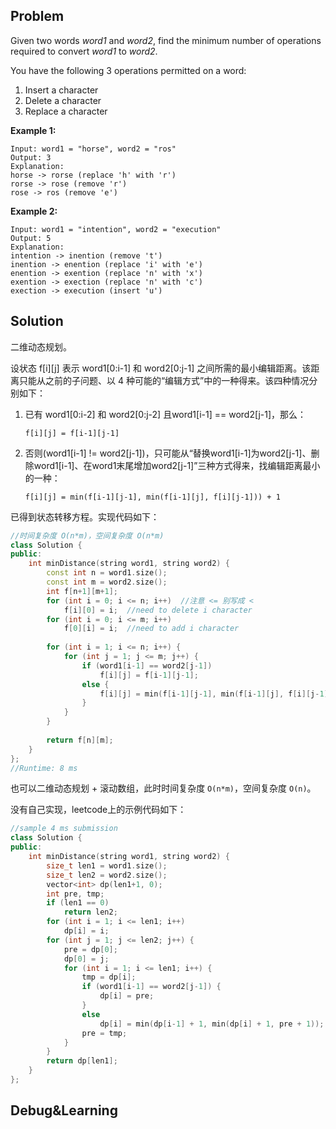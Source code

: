 ## Problem

Given two words *word1* and *word2*, find the minimum number of operations required to convert *word1* to *word2*.

You have the following 3 operations permitted on a word:

1. Insert a character
2. Delete a character
3. Replace a character

**Example 1:**

```
Input: word1 = "horse", word2 = "ros"
Output: 3
Explanation: 
horse -> rorse (replace 'h' with 'r')
rorse -> rose (remove 'r')
rose -> ros (remove 'e')
```

**Example 2:**

```
Input: word1 = "intention", word2 = "execution"
Output: 5
Explanation: 
intention -> inention (remove 't')
inention -> enention (replace 'i' with 'e')
enention -> exention (replace 'n' with 'x')
exention -> exection (replace 'n' with 'c')
exection -> execution (insert 'u')
```



## Solution

二维动态规划。

设状态 f[i]\[j] 表示 word1[0:i-1] 和 word2[0:j-1] 之间所需的最小编辑距离。该距离只能从之前的子问题、以 4 种可能的“编辑方式”中的一种得来。该四种情况分别如下：

1. 已有  word1[0:i-2] 和 word2[0:j-2] 且word1[i-1] == word2[j-1]，那么：

   `f[i][j] = f[i-1][j-1]`

2. 否则(word1[i-1] != word2[j-1])，只可能从“替换word1[i-1]为word2[j-1]、删除word1[i-1]、在word1末尾增加word2[j-1]”三种方式得来，找编辑距离最小的一种：

   `f[i][j] = min(f[i-1][j-1], min(f[i-1][j], f[i][j-1])) + 1`

已得到状态转移方程。实现代码如下：

```cpp
//时间复杂度 O(n*m)，空间复杂度 O(n*m)
class Solution {
public:
    int minDistance(string word1, string word2) {
        const int n = word1.size();
        const int m = word2.size();
        int f[n+1][m+1];
        for (int i = 0; i <= n; i++)  //注意 <= 别写成 < 
            f[i][0] = i;  //need to delete i character
        for (int i = 0; i <= m; i++) 
            f[0][i] = i;  //need to add i character
        
        for (int i = 1; i <= n; i++) {
            for (int j = 1; j <= m; j++) {
                if (word1[i-1] == word2[j-1])
                    f[i][j] = f[i-1][j-1];
                else {
                    f[i][j] = min(f[i-1][j-1], min(f[i-1][j], f[i][j-1])) + 1;
                }
            }
        }
        
        return f[n][m];
    }
};
//Runtime: 8 ms
```

也可以二维动态规划 + 滚动数组，此时时间复杂度 `O(n*m)`，空间复杂度 `O(n)`。

没有自己实现，leetcode上的示例代码如下：

```cpp
//sample 4 ms submission
class Solution {
public:
    int minDistance(string word1, string word2) {
        size_t len1 = word1.size();
        size_t len2 = word2.size();
        vector<int> dp(len1+1, 0);
        int pre, tmp;
        if (len1 == 0)
            return len2;
        for (int i = 1; i <= len1; i++)
            dp[i] = i;
        for (int j = 1; j <= len2; j++) {
            pre = dp[0];
            dp[0] = j;
            for (int i = 1; i <= len1; i++) {
                tmp = dp[i];
                if (word1[i-1] == word2[j-1]) {
                    dp[i] = pre;
                }
                else
                    dp[i] = min(dp[i-1] + 1, min(dp[i] + 1, pre + 1));
                pre = tmp;
            }
        }
        return dp[len1];
    }
};
```



## Debug&Learning



